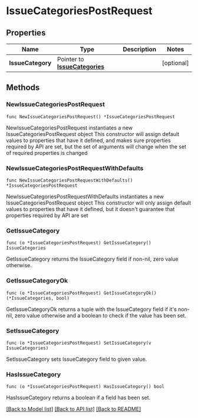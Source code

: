 # IssueCategoriesPostRequest

## Properties

Name | Type | Description | Notes
------------ | ------------- | ------------- | -------------
**IssueCategory** | Pointer to [**IssueCategories**](IssueCategories.md) |  | [optional] 

## Methods

### NewIssueCategoriesPostRequest

`func NewIssueCategoriesPostRequest() *IssueCategoriesPostRequest`

NewIssueCategoriesPostRequest instantiates a new IssueCategoriesPostRequest object
This constructor will assign default values to properties that have it defined,
and makes sure properties required by API are set, but the set of arguments
will change when the set of required properties is changed

### NewIssueCategoriesPostRequestWithDefaults

`func NewIssueCategoriesPostRequestWithDefaults() *IssueCategoriesPostRequest`

NewIssueCategoriesPostRequestWithDefaults instantiates a new IssueCategoriesPostRequest object
This constructor will only assign default values to properties that have it defined,
but it doesn't guarantee that properties required by API are set

### GetIssueCategory

`func (o *IssueCategoriesPostRequest) GetIssueCategory() IssueCategories`

GetIssueCategory returns the IssueCategory field if non-nil, zero value otherwise.

### GetIssueCategoryOk

`func (o *IssueCategoriesPostRequest) GetIssueCategoryOk() (*IssueCategories, bool)`

GetIssueCategoryOk returns a tuple with the IssueCategory field if it's non-nil, zero value otherwise
and a boolean to check if the value has been set.

### SetIssueCategory

`func (o *IssueCategoriesPostRequest) SetIssueCategory(v IssueCategories)`

SetIssueCategory sets IssueCategory field to given value.

### HasIssueCategory

`func (o *IssueCategoriesPostRequest) HasIssueCategory() bool`

HasIssueCategory returns a boolean if a field has been set.


[[Back to Model list]](../README.md#documentation-for-models) [[Back to API list]](../README.md#documentation-for-api-endpoints) [[Back to README]](../README.md)


